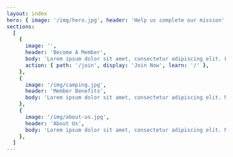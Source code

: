 ```yaml
---
layout: index
hero: { image: '/img/hero.jpg', header: 'Help us complete our mission' }
sections:
  [
    {
      image: '',
      header: 'Become A Member',
      body: 'Lorem ipsum dolor sit amet, consectetur adipiscing elit. Fusce volutpat justo non eros dapibus consequat. Aliquam erat volutpat. Aenean euismod ullamcorper laoreet. In porta faucibus ligula, ut semper massa pulvinar nec. Donec cursus nunc id nunc porta, ac condimentum turpis suscipit. Pellentesque imperdiet urna nec mollis condimentum.',
      action: { path: '/join', display: 'Join Now', learn: '/' },
    },
    {
      image: '/img/camping.jpg',
      header: 'Member Benefits',
      body: 'Lorem ipsum dolor sit amet, consectetur adipiscing elit. Maecenas id iaculis nisl. Nulla id elit dolor. Donec aliquet, nunc vel viverra mattis, felis urna fermentum sem, vitae malesuada ante velit eget sem. Aliquam aliquam tristique ex sed tempor. Aliquam congue, massa in iaculis malesuada, orci orci porta quam, nec suscipit lorem leo sollicitudin felis. Etiam mattis ut felis ut aliquet. Proin ullamcorper tellus tortor, vel gravida quam imperdiet interdum.',
    },
    {
      image: '/img/about-us.jpg',
      header: 'About Us',
      body: 'Lorem ipsum dolor sit amet, consectetur adipiscing elit. Maecenas id iaculis nisl. Nulla id elit dolor. Donec aliquet, nunc vel viverra mattis, felis urna fermentum sem, vitae malesuada ante velit eget sem. Aliquam aliquam tristique ex sed tempor. Aliquam congue, massa in iaculis malesuada, orci orci porta quam, nec suscipit lorem leo sollicitudin felis. Etiam mattis ut felis ut aliquet. Proin ullamcorper tellus tortor, vel gravida quam imperdiet interdum.',
    },
  ]
---
```

